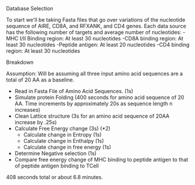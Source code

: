 Database Selection


To start we'll be taking Fasta files that go over variations of the nucleotide sequence of AIRE, CD8A, and RFXANK, and CD4 genes. 
Each data source has the following number of targets and average number of nucleotides: 
-MHC I/II Binding region: At least 30 nucleotides 
-CD8A binding region: At least 30 nucleotides
-Peptide antigen: At least 20 nucleotides
-CD4 binding region: At least 30 nucleotides

Breakdown

Assumption: Will be assuming all three input amino acid sequences are a total of 20 AA as a baseline.

- Read in Fasta File of Amino Acid Sequences. (1s)
- Simulate protein Folding (400 seconds for amino acid sequence of 20 AA. Time increments by approximately 20s as sequence length n increases)
- Clean Lattice structure (3s for an amino acid sequence of 20AA increase by .25s)
- Calculate Free Energy change (3s) (*2)
  - Calculate change in Entropy (1s)
  - Calculate change in Enthalpy (1s)
  - Calculate change in free energy (1s)
 - Determine Negative selection (1s)
  - Compare free energy change of MHC binding to peptide antigen to that of peptide antigen binding to TCell
  
  408 seconds total or about 6.8 minutes.
